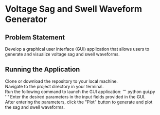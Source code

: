 # Voltage Sag and Swell Waveform Generator #
## Problem Statement ##
Develop a graphical user interface (GUI) application that allows users to generate and visualize voltage sag and swell waveforms.
## Running the Application ##
Clone or download the repository to your local machine.\
Navigate to the project directory in your terminal.\
Run the following command to launch the GUI application:
'''
python gui.py
'''
Enter the desired parameters in the input fields provided in the GUI.\
After entering the parameters, click the "Plot" button to generate and plot the sag and swell waveforms.
